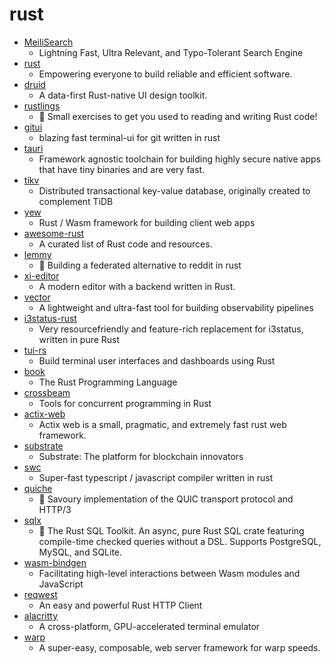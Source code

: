 # rust
- [MeiliSearch](https://github.com/meilisearch/MeiliSearch)
  - Lightning Fast, Ultra Relevant, and Typo-Tolerant Search Engine
- [rust](https://github.com/rust-lang/rust)
  - Empowering everyone to build reliable and efficient software.
- [druid](https://github.com/linebender/druid)
  - A data-first Rust-native UI design toolkit.
- [rustlings](https://github.com/rust-lang/rustlings)
  - 🦀 Small exercises to get you used to reading and writing Rust code!
- [gitui](https://github.com/extrawurst/gitui)
  - blazing fast terminal-ui for git written in rust
- [tauri](https://github.com/tauri-apps/tauri)
  - Framework agnostic toolchain for building highly secure native apps that have tiny binaries and are very fast.
- [tikv](https://github.com/tikv/tikv)
  - Distributed transactional key-value database, originally created to complement TiDB
- [yew](https://github.com/yewstack/yew)
  - Rust / Wasm framework for building client web apps
- [awesome-rust](https://github.com/rust-unofficial/awesome-rust)
  - A curated list of Rust code and resources.
- [lemmy](https://github.com/LemmyNet/lemmy)
  - 🐀 Building a federated alternative to reddit in rust
- [xi-editor](https://github.com/xi-editor/xi-editor)
  - A modern editor with a backend written in Rust.
- [vector](https://github.com/timberio/vector)
  - A lightweight and ultra-fast tool for building observability pipelines
- [i3status-rust](https://github.com/greshake/i3status-rust)
  - Very resourcefriendly and feature-rich replacement for i3status, written in pure Rust
- [tui-rs](https://github.com/fdehau/tui-rs)
  - Build terminal user interfaces and dashboards using Rust
- [book](https://github.com/rust-lang/book)
  - The Rust Programming Language
- [crossbeam](https://github.com/crossbeam-rs/crossbeam)
  - Tools for concurrent programming in Rust
- [actix-web](https://github.com/actix/actix-web)
  - Actix web is a small, pragmatic, and extremely fast rust web framework.
- [substrate](https://github.com/paritytech/substrate)
  - Substrate: The platform for blockchain innovators
- [swc](https://github.com/swc-project/swc)
  - Super-fast typescript / javascript compiler written in rust
- [quiche](https://github.com/cloudflare/quiche)
  - 🥧 Savoury implementation of the QUIC transport protocol and HTTP/3
- [sqlx](https://github.com/launchbadge/sqlx)
  - 🧰 The Rust SQL Toolkit. An async, pure Rust SQL crate featuring compile-time checked queries without a DSL. Supports PostgreSQL, MySQL, and SQLite.
- [wasm-bindgen](https://github.com/rustwasm/wasm-bindgen)
  - Facilitating high-level interactions between Wasm modules and JavaScript
- [reqwest](https://github.com/seanmonstar/reqwest)
  - An easy and powerful Rust HTTP Client
- [alacritty](https://github.com/alacritty/alacritty)
  - A cross-platform, GPU-accelerated terminal emulator
- [warp](https://github.com/seanmonstar/warp)
  - A super-easy, composable, web server framework for warp speeds.
